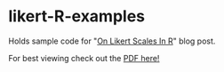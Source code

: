 # likert-R-examples
Holds sample code for "[On Likert Scales In R](https://jakec007.github.io/2021-06-23-R-likert/)" blog post. 

For best viewing check out the [PDF here!](https://jakec007.github.io/assets/files/2021-06-23-R-likert.pdf)
